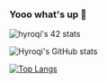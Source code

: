 ### Yooo what's up 👋

![hyroqi's 42 stats](https://badge42.vercel.app/api/v2/cl3lep6zi005409mrbpgpjpdg/stats?cursusId=21&coalitionId=147)

![Hyroqi's GitHub stats](https://github-readme-stats.vercel.app/api?username=hyroqi&show_icons=true&theme=dark)

[![Top Langs](https://github-readme-stats.vercel.app/api/top-langs/?username=hyroqi&theme=dark)](https://github.com/hyroqi/github-readme-stats&theme=dark)


<!--
**hyroqi/hyroqi** is a ✨ _special_ ✨ repository because its `README.md` (this file) appears on your GitHub profile.

Here are some ideas to get you started:

- 🔭 I’m currently working on ...
- 🌱 I’m currently learning ...
- 👯 I’m looking to collaborate on ...
- 🤔 I’m looking for help with ...
- 💬 Ask me about ...
- 📫 How to reach me: ...
- 😄 Pronouns: ...
- ⚡ Fun fact: ...
-->
